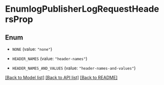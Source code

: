 # EnumlogPublisherLogRequestHeadersProp

## Enum


* `NONE` (value: `"none"`)

* `HEADER_NAMES` (value: `"header-names"`)

* `HEADER_NAMES_AND_VALUES` (value: `"header-names-and-values"`)


[[Back to Model list]](../README.md#documentation-for-models) [[Back to API list]](../README.md#documentation-for-api-endpoints) [[Back to README]](../README.md)


